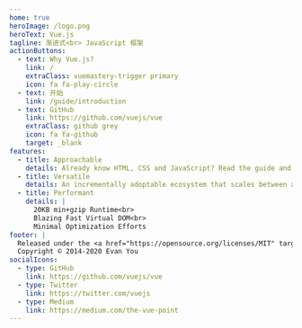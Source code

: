 ```yaml
---
home: true
heroImage: /logo.png
heroText: Vue.js
tagline: 渐进式<br> JavaScript 框架
actionButtons:
  - text: Why Vue.js?
    link: /
    extraClass: vuemastery-trigger primary
    icon: fa fa-play-circle
  - text: 开始
    link: /guide/introduction
  - text: GitHub
    link: https://github.com/vuejs/vue
    extraClass: github grey
    icon: fa fa-github
    target: _blank
features:
  - title: Approachable
    details: Already know HTML, CSS and JavaScript? Read the guide and start building things in no time!
  - title: Versatile
    details: An incrementally adoptable ecosystem that scales between a library and a full-featured framework.
  - title: Performant
    details: |
      20KB min+gzip Runtime<br>
      Blazing Fast Virtual DOM<br>
      Minimal Optimization Efforts
footer: |
  Released under the <a href="https://opensource.org/licenses/MIT" target="_blank" rel="noopener">MIT License</a><br>
  Copyright © 2014-2020 Evan You
socialIcons:
  - type: GitHub
    link: https://github.com/vuejs/vue
  - type: Twitter
    link: https://twitter.com/vuejs
  - type: Medium
    link: https://medium.com/the-vue-point
---
```


<common-vuemastery-video-modal/>
